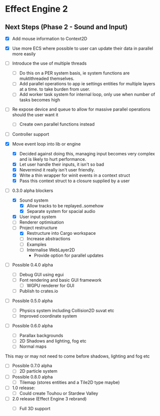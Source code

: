 # Effect Engine 2

## Next Steps (Phase 2 - Sound and Input)
- [x] Add mouse information to Context2D
- [x] Use more ECS where possible to user can update their data in parallel more easily
- [ ] Introduce the use of multiple threads
  - [ ] Do this on a PER system basis, ie system functions are muktithreaded themselves.
  - [ ] Add parallel operations to app ie settings entities for multiple layers at a time.
        to take burden from user.
  - [ ] Add worker task system for internal loop, only use when number of tasks becomes high
- [ ] Re expose device and queue to allow for massive parallel operations should the user want it
  - [ ] Create own parallel functions instead
- [ ] Controller support
  
- [x] Move event loop into lib or engine
  - [x] Decided against doing this, managing input becomes very complex and is likely to hurt performance.
  - [x] Let user handle their inputs, it isn't so bad
  - [x] Nevermind it really isn't user friendly.
  - [x] Write a thin wrapper for winit events in a context struct
  - [x] Pass this context struct to a closure supplied by a user

- [ ] 0.3.0 alpha blockers
  - [x] Sound system
    - [x] Allow tracks to be replayed..somehow
    - [x] Separate system for spacial audio
  - [x] User input system
  - [ ] Renderer optimisation
  - [ ] Project restructure
    - [x] Restructure into Cargo workspace
    - [ ] Increase abstractions
    - [ ] Examples
    - [ ] Internalise WebLayer2D
      - Provide option for parallel updates

- [ ] Possible 0.4.0 alpha
  - [ ] Debug GUI using egui
  - [ ] Font rendering and basic GUI framework
    - [ ] WGPU renderer for GUI
  - [ ] Publish to crates.io

- [ ] Possible 0.5.0 alpha
  - [ ] Physics system including Collision2D suvat etc
  - [ ] Improved coordinate system

- [ ] Possible 0.6.0 alpha
  - [ ] Parallax backgrounds
  - [ ] 2D Shadows and lighting, fog etc
  - [ ] Normal maps

This may or may not need to come before shadows, lighting and fog etc
- [ ] Possible 0.7.0 alpha
  - [ ] 2D particle system

- [ ] Possible 0.8.0 alpha
  - [ ] Tilemap (stores entities and a Tile2D type maybe)

- [ ] 1.0 release:
  - [ ] Could create Touhou or Stardew Valley

- [ ] 2.0 release (Effect Engine 3 rebrand)
  - [ ] Full 3D support

